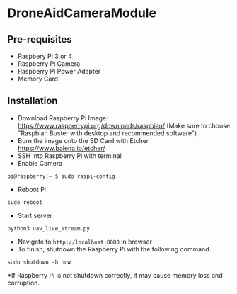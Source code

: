 # DroneAidCameraModule

## Pre-requisites
- Raspbery Pi 3 or 4
- Raspberry Pi Camera
- Raspberry Pi Power Adapter
- Memory Card

## Installation

- Download Raspberry Pi Image:
https://www.raspberrypi.org/downloads/raspbian/
(Make sure to choose "Raspbian Buster with desktop and recommended software")
- Burn the image onto the SD Card with Etcher
https://www.balena.io/etcher/
- SSH into Raspberry Pi with terminal
- Enable Camera
```
pi@raspberry:~ $ sudo raspi-config
```
- Reboot Pi
```
sudo reboot
```
- Start server
```
python3 uav_live_stream.py
```
- Navigate to `http://localhost:8080` in browser
- To finish, shutdown the Raspberry Pi with the following command.
```
sudo shutdown -h now
```
*If Raspberry Pi is not shutdown correctly, it may cause memory loss and corruption.